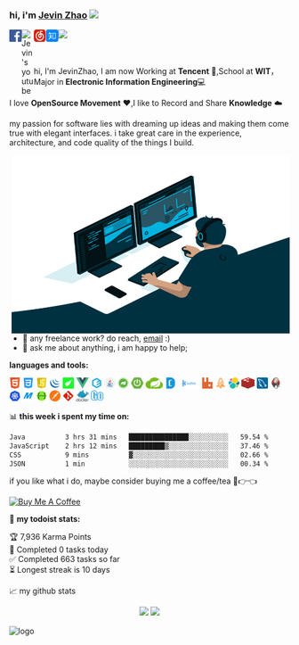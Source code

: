 ### hi, i'm [Jevin Zhao](http://jevinzhao.com/) <img src="https://media.giphy.com/media/hvRJCLFzcasrR4ia7z/giphy.gif" width="25px">

<a href="https://www.facebook.com/jevin.zhao.3/">
  <img align="left" alt="Jevin's Facebook" width="22px" src="https://raw.githubusercontent.com/JevinZhao/JevinZhao/main/assert/Facebook.svg" />
</a>
<a href="https://www.youtube.com/channel/UCP_A184bpC5UpGjMgizulQA">
  <img align="left" alt="Jevin's youtube" width="22px" src="https://raw.githubusercontent.com/peterthehan/peterthehan/master/assets/youtube.svg" />
</a>
<a href="https://music.163.com/#/user/home?id=311335441">
  <img align="left" alt="Jevin's music163" width="22px" src="https://raw.githubusercontent.com/JevinZhao/JevinZhao/main/assert/music163.svg" />
</a>
<a href="">
  <img align="left" alt="Jevin's zhihu" width="22px" src="https://raw.githubusercontent.com/JevinZhao/JevinZhao/main/assert/zhihutubiao.svg" />
</a>

![](https://visitor-badge.glitch.me/badge?page_id=JevinZhao.JevinZhao)

<br />

hi, I'm JevinZhao, I am now Working at <strong>Tencent</strong> 🐧,School at <strong>WIT</strong>，Major in <strong>Electronic Information Engineering</strong>💻

I love <strong>OpenSource Movement</strong> ❤️,I like to Record and Share <strong>Knowledge</strong> ☁️

my passion for software lies with dreaming up ideas and making them come true with elegant interfaces. i take great care in the experience, architecture, and code quality of the things I build.

 <img align="right" alt="GIF" src="https://github.com/JevinZhao/JevinZhao/blob/main/code.gif?raw=true" width="500" height="320" />
  
- 💼 any freelance work? do reach, [email](mailto:JevinZhao@gmail.com) :)
- 💬 ask me about anything, i am happy to help;

**languages and tools:**  

<code><img height="20" src="https://raw.githubusercontent.com/JevinZhao/JevinZhao/main/assert/Html-logo.svg"></code>
<code><img height="20" src="https://raw.githubusercontent.com/JevinZhao/JevinZhao/main/assert/css.svg"></code>
<code><img height="20" src="https://raw.githubusercontent.com/JevinZhao/JevinZhao/main/assert/JavaScript.svg"></code>
<code><img height="20" src="https://raw.githubusercontent.com/JevinZhao/JevinZhao/main/assert/jQuery.svg"></code>
<code><img height="20" src="https://raw.githubusercontent.com/JevinZhao/JevinZhao/main/assert/thymeleaf.svg"></code>
<code><img height="20" src="https://raw.githubusercontent.com/JevinZhao/JevinZhao/main/assert/vue.svg"></code>
<code><img height="20" src="https://raw.githubusercontent.com/JevinZhao/JevinZhao/main/assert/elementui.svg"></code>
<code><img height="20" src="https://raw.githubusercontent.com/JevinZhao/JevinZhao/main/assert/java.svg"></code>
<code><img height="20" src="https://raw.githubusercontent.com/JevinZhao/JevinZhao/main/assert/spring.svg"></code>
<code><img height="20" src="https://raw.githubusercontent.com/JevinZhao/JevinZhao/main/assert/springboot.svg"></code>
<code><img height="20" src="https://raw.githubusercontent.com/JevinZhao/JevinZhao/main/assert/SPRINGCLOUD.svg"></code>
<code><img height="20" src="https://raw.githubusercontent.com/JevinZhao/JevinZhao/main/assert/dubbo.svg"></code>
<code><img height="20" src="https://raw.githubusercontent.com/JevinZhao/JevinZhao/main/assert/KAFAKA.svg"></code>
<code><img height="20" src="https://raw.githubusercontent.com/JevinZhao/JevinZhao/main/assert/RabbitMQ.svg"></code>
<code><img height="20" src="https://raw.githubusercontent.com/JevinZhao/JevinZhao/main/assert/RocketMQ.svg"></code>
<code><img height="20" src="https://raw.githubusercontent.com/JevinZhao/JevinZhao/main/assert/Elasticsearch.svg"></code>
<code><img height="20" src="https://raw.githubusercontent.com/JevinZhao/JevinZhao/main/assert/Redis-logo.svg"></code>
<code><img height="20" src="https://raw.githubusercontent.com/JevinZhao/JevinZhao/main/assert/mysql-蓝.svg"></code>
<code><img height="20" src="https://raw.githubusercontent.com/JevinZhao/JevinZhao/main/assert/jenkins-logo-svg-vectordefuben.svg"></code>
<code><img height="20" src="https://raw.githubusercontent.com/JevinZhao/JevinZhao/main/assert/K8S.svg"></code>
<code><img height="20" src="https://raw.githubusercontent.com/JevinZhao/JevinZhao/main/assert/Maven.svg"></code>
<code><img height="20" src="https://raw.githubusercontent.com/JevinZhao/JevinZhao/main/assert/swagger.svg"></code>
<code><img height="20" src="https://raw.githubusercontent.com/JevinZhao/JevinZhao/main/assert/postman.svg"></code>
<code><img height="20" src="https://raw.githubusercontent.com/JevinZhao/JevinZhao/main/assert/git.svg"></code>
<code><img height="20" src="https://raw.githubusercontent.com/JevinZhao/JevinZhao/main/assert/Docker.svg"></code>
<code><img height="20" src="https://raw.githubusercontent.com/JevinZhao/JevinZhao/main/assert/Go语言.svg"></code>

📊 **this week i spent my time on:**
<!--START_SECTION:waka-->
```text
Java          3 hrs 31 mins   ███████████████░░░░░░░░░░   59.54 % 
JavaScript    2 hrs 12 mins   █████████▒░░░░░░░░░░░░░░░   37.46 % 
CSS           9 mins          ▓░░░░░░░░░░░░░░░░░░░░░░░░   02.66 % 
JSON          1 min           ░░░░░░░░░░░░░░░░░░░░░░░░░   00.34 % 
```
<!--END_SECTION:waka-->

if you like what i do, maybe consider buying me a coffee/tea 🥺👉👈

<a href="" target="_blank"><img src="https://cdn.buymeacoffee.com/buttons/v2/default-red.png" alt="Buy Me A Coffee" width="150" ></a>

🚧 **my todoist stats:**
<!-- TODO-IST:START -->
🏆  7,936 Karma Points           
🌸  Completed 0 tasks today           
✅  Completed 663 tasks so far           
⏳  Longest streak is 10 days
<!-- TODO-IST:END -->


📈 my github stats

<p align="center">
  <img width="49%" src="https://github-readme-stats.vercel.app/api?username=JevinZhao&show_icons=true&theme=gotham" />
  <img width="49%" src="https://github-readme-streak-stats.herokuapp.com/?user=JevinZhao&theme=gotham" />
</p>
  <img src="https://github-profile-trophy.vercel.app/?username=jevinzhao&theme=flat&column=7&margin-w=10" alt="logo" height="160" align="center" />




